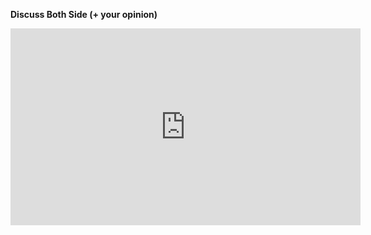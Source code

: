 
**Discuss Both Side (+ your opinion)**
<iframe width="560" height="315" src="https://www.youtube.com/embed/oaCcmX4r1GY" frameborder="0" allow="accelerometer; autoplay; encrypted-media; gyroscope; picture-in-picture" allowfullscreen></iframe>

<!--stackedit_data:
eyJoaXN0b3J5IjpbLTE3NDk1ODQ2MzhdfQ==
-->